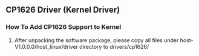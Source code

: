 ## CP1626 Driver (Kernel Driver)


### How To Add CP1626 Support to Kernel

1. After unpacking the software package, please copy all files under host-V1.0.0.0/host_linux/driver directory to drivers/cp1626/ 



